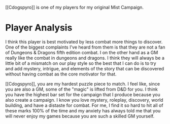 [[Cdogspyro]] is one of my players for my original Mist Campaign. 
# Player Analysis
I think this player is best motivated by less combat more things to discover. One of the biggest complaints I've heard from them is that they are not a fan of Dungeons & Dragons fifth edition combat. I on the other hand as a GM really like the combat in dungeons and dragons. I think they will always be a little bit of a mismatch on our play style so the best that I can do is to try and add mystery, intrigue, and elements of the story that can be discovered without having combat as the core motivator for that.

[[Cdogspyro]], you are my hardest puzzle piece to match. I feel like, since you are also a GM, some of the "magic" is lifted from D&D for you. I think you have the highest bar set for the campaign that I produce because you also create a campaign. I know you love mystery, roleplay, discovery, world building, and have a distaste for combat. For me, I find it so hard to hit all of these marks 100% of the time and my anxiety has always told me that you will never enjoy my games because you are such a skilled GM yourself. 
